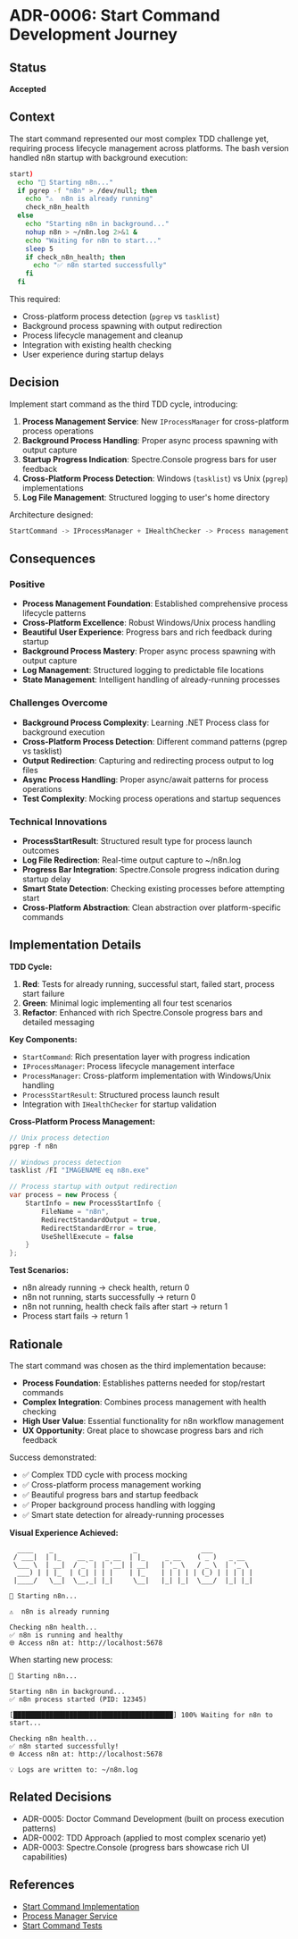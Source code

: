 # ADR-0006: Start Command Development Journey

## Status
**Accepted**

## Context
The start command represented our most complex TDD challenge yet, requiring process lifecycle management across platforms. The bash version handled n8n startup with background execution:

```bash
start)
  echo "🚀 Starting n8n..."
  if pgrep -f "n8n" > /dev/null; then
    echo "⚠️  n8n is already running"
    check_n8n_health
  else
    echo "Starting n8n in background..."
    nohup n8n > ~/n8n.log 2>&1 &
    echo "Waiting for n8n to start..."
    sleep 5
    if check_n8n_health; then
      echo "✅ n8n started successfully"
    fi
  fi
```

This required:
- Cross-platform process detection (`pgrep` vs `tasklist`)
- Background process spawning with output redirection
- Process lifecycle management and cleanup
- Integration with existing health checking
- User experience during startup delays

## Decision
Implement start command as the third TDD cycle, introducing:

1. **Process Management Service**: New `IProcessManager` for cross-platform process operations
2. **Background Process Handling**: Proper async process spawning with output capture
3. **Startup Progress Indication**: Spectre.Console progress bars for user feedback
4. **Cross-Platform Process Detection**: Windows (`tasklist`) vs Unix (`pgrep`) implementations
5. **Log File Management**: Structured logging to user's home directory

Architecture designed:
```csharp
StartCommand -> IProcessManager + IHealthChecker -> Process management + HTTP validation
```

## Consequences

### Positive
- **Process Management Foundation**: Established comprehensive process lifecycle patterns
- **Cross-Platform Excellence**: Robust Windows/Unix process handling
- **Beautiful User Experience**: Progress bars and rich feedback during startup
- **Background Process Mastery**: Proper async process spawning with output capture
- **Log Management**: Structured logging to predictable file locations
- **State Management**: Intelligent handling of already-running processes

### Challenges Overcome
- **Background Process Complexity**: Learning .NET Process class for background execution
- **Cross-Platform Process Detection**: Different command patterns (pgrep vs tasklist)
- **Output Redirection**: Capturing and redirecting process output to log files
- **Async Process Handling**: Proper async/await patterns for process operations
- **Test Complexity**: Mocking process operations and startup sequences

### Technical Innovations
- **ProcessStartResult**: Structured result type for process launch outcomes
- **Log File Redirection**: Real-time output capture to ~/n8n.log
- **Progress Bar Integration**: Spectre.Console progress indication during startup delay
- **Smart State Detection**: Checking existing processes before attempting start
- **Cross-Platform Abstraction**: Clean abstraction over platform-specific commands

## Implementation Details

**TDD Cycle:**
1. **Red**: Tests for already running, successful start, failed start, process start failure
2. **Green**: Minimal logic implementing all four test scenarios
3. **Refactor**: Enhanced with rich Spectre.Console progress bars and detailed messaging

**Key Components:**
- `StartCommand`: Rich presentation layer with progress indication
- `IProcessManager`: Process lifecycle management interface  
- `ProcessManager`: Cross-platform implementation with Windows/Unix handling
- `ProcessStartResult`: Structured process launch result
- Integration with `IHealthChecker` for startup validation

**Cross-Platform Process Management:**
```csharp
// Unix process detection
pgrep -f n8n

// Windows process detection  
tasklist /FI "IMAGENAME eq n8n.exe"

// Process startup with output redirection
var process = new Process {
    StartInfo = new ProcessStartInfo {
        FileName = "n8n",
        RedirectStandardOutput = true,
        RedirectStandardError = true,
        UseShellExecute = false
    }
};
```

**Test Scenarios:**
- n8n already running → check health, return 0
- n8n not running, starts successfully → return 0
- n8n not running, health check fails after start → return 1
- Process start fails → return 1

## Rationale
The start command was chosen as the third implementation because:
- **Process Foundation**: Establishes patterns needed for stop/restart commands
- **Complex Integration**: Combines process management with health checking
- **High User Value**: Essential functionality for n8n workflow management
- **UX Opportunity**: Great place to showcase progress bars and rich feedback

Success demonstrated:
- ✅ Complex TDD cycle with process mocking
- ✅ Cross-platform process management working
- ✅ Beautiful progress bars and startup feedback
- ✅ Proper background process handling with logging
- ✅ Smart state detection for already-running processes

**Visual Experience Achieved:**
```
  ____    _                    _                ___          
 / ___|  | |_    __ _   _ __  | |_     _ __    ( _ )   _ __  
 \___ \  | __|  / _` | | '__| | __|   | '_ \   / _ \  | '_ \ 
  ___) | | |_  | (_| | | |    | |_    | | | | | (_) | | | | |
 |____/   \__|  \__,_| |_|     \__|   |_| |_|  \___/  |_| |_|

🚀 Starting n8n...

⚠️  n8n is already running

Checking n8n health...
✅ n8n is running and healthy
🌐 Access n8n at: http://localhost:5678
```

When starting new process:
```
🚀 Starting n8n...

Starting n8n in background...
✅ n8n process started (PID: 12345)

[████████████████████████████████████████] 100% Waiting for n8n to start...

Checking n8n health...
✅ n8n started successfully!
🌐 Access n8n at: http://localhost:5678

💡 Logs are written to: ~/n8n.log
```

## Related Decisions
- ADR-0005: Doctor Command Development (built on process execution patterns)
- ADR-0002: TDD Approach (applied to most complex scenario yet)
- ADR-0003: Spectre.Console (progress bars showcase rich UI capabilities)

## References
- [Start Command Implementation](../../dotnet/src/FlowForge.Console/Commands/StartCommand.cs)
- [Process Manager Service](../../dotnet/src/FlowForge.Console/Services/ProcessManager.cs)
- [Start Command Tests](../../dotnet/tests/FlowForge.Console.Tests/Commands/StartCommandTests.cs)
